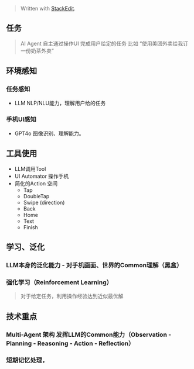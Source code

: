 


> Written with [StackEdit](https://stackedit.io/).

## 任务
> AI Agent 自主通过操作UI 完成用户给定的任务 比如 “使用美团外卖给我订一份奶茶外卖”

## 环境感知
### 任务感知
* LLM NLP/NLU能力，理解用户给的任务
### 手机UI感知
* GPT4o 图像识别、理解能力。

## 工具使用
* LLM调用Tool
* UI Automator 操作手机
* 简化的Action 空间
	* Tap
	* DoubleTap
	* Swipe (direction)
	* Back
	* Home
	* Text
	* Finish

## 学习、泛化
### LLM本身的泛化能力 - 对手机画面、世界的Common理解（黑盒）
### 强化学习（Reinforcement Learning）
> 对于给定任务，利用操作经验达到近似最优解

## 技术重点
### Multi-Agent 架构 发挥LLM的Common能力（Observation - Planning - Reasoning - Action - Reflection）
### 短期记忆处理，
<!--stackedit_data:
eyJoaXN0b3J5IjpbOTg3Njg1MDM4XX0=
-->